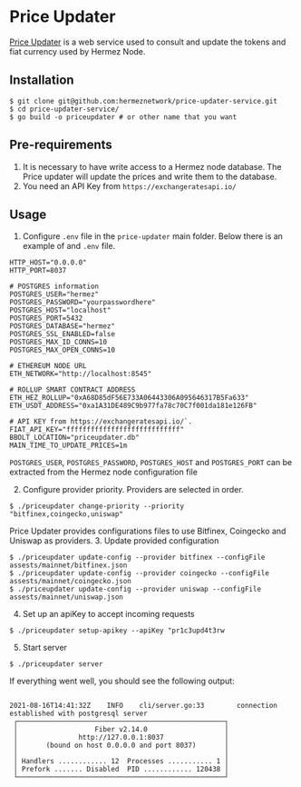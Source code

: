 # Price Updater
[Price Updater](https://github.com/hermeznetwork/price-updater-service/) is a web service used to consult and update the tokens and fiat currency used by Hermez Node.

## Installation
```
$ git clone git@github.com:hermeznetwork/price-updater-service.git
$ cd price-updater-service/
$ go build -o priceupdater # or other name that you want
```

## Pre-requirements
1. It is necessary to have write access to a Hermez node database. The Price updater will update the prices and write them to the database.
2. You need an API Key from `https://exchangeratesapi.io/` 


## Usage
1. Configure `.env` file in the `price-updater` main folder. Below there is an example of and `.env` file.

```
HTTP_HOST="0.0.0.0"
HTTP_PORT=8037

# POSTGRES information
POSTGRES_USER="hermez"
POSTGRES_PASSWORD="yourpasswordhere"
POSTGRES_HOST="localhost"
POSTGRES_PORT=5432
POSTGRES_DATABASE="hermez"
POSTGRES_SSL_ENABLED=false
POSTGRES_MAX_ID_CONNS=10
POSTGRES_MAX_OPEN_CONNS=10

# ETHEREUM NODE URL
ETH_NETWORK="http://localhost:8545"

# ROLLUP SMART CONTRACT ADDRESS
ETH_HEZ_ROLLUP="0xA68D85dF56E733A06443306A095646317B5Fa633"
ETH_USDT_ADDRESS="0xa1A31DE489C9b977fa78c70C7f001da181e126FB"

# API KEY from https://exchangeratesapi.io/`. 
FIAT_API_KEY="ffffffffffffffffffffffffffff"
BBOLT_LOCATION="priceupdater.db"
MAIN_TIME_TO_UPDATE_PRICES=1m
```

`POSTGRES_USER`, `POSTGRES_PASSWORD`, `POSTGRES_HOST` and `POSTGRES_PORT` can be extracted from the Hermez node configuration file

2. Configure provider priority. Providers are selected in order. 
```
$ ./priceupdater change-priority --priority "bitfinex,coingecko,uniswap"
```
Price Updater provides configurations files to use Bitfinex, Coingecko and Uniswap as providers.
3. Update provided configuration
```
$ ./priceupdater update-config --provider bitfinex --configFile assests/mainnet/bitfinex.json
$ ./priceupdater update-config --provider coingecko --configFile assests/mainnet/coingecko.json 
$ ./priceupdater update-config --provider uniswap --configFile assests/mainnet/uniswap.json 
```

4. Set up an apiKey to accept incoming requests
```
$ ./priceupdater setup-apikey --apiKey "pr1c3upd4t3rw 
```
5. Start server
```
$ ./priceupdater server
```

If everything went well, you should see the following output:
```

2021-08-16T14:41:32Z    INFO    cli/server.go:33        connection established with postgresql server
 ┌───────────────────────────────────────────────────┐ 
 │                   Fiber v2.14.0                   │ 
 │               http://127.0.0.1:8037               │ 
 │       (bound on host 0.0.0.0 and port 8037)       │ 
 │                                                   │ 
 │ Handlers ............ 12  Processes ........... 1 │ 
 │ Prefork ....... Disabled  PID ............ 120438 │ 
 └───────────────────────────────────────────────────┘ 
```
